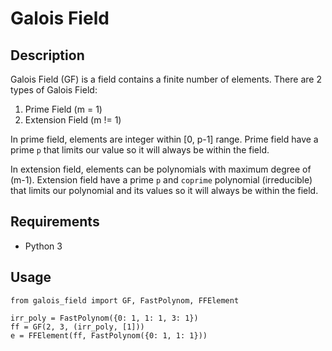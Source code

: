 # Galois Field
## Description
Galois Field (GF) is a field contains a finite number of elements. There are 2 types of Galois Field:
1. Prime Field (m = 1)
2. Extension Field (m != 1)

In prime field, elements are integer within [0, p-1] range. Prime field have a prime `p` that limits our value so it will always be within the field.

In extension field, elements can be polynomials with maximum degree of (m-1). Extension field have a prime `p` and `coprime` polynomial (irreducible) that limits our polynomial and its values so it will always be within the field.

## Requirements
- Python 3

## Usage
```
from galois_field import GF, FastPolynom, FFElement

irr_poly = FastPolynom({0: 1, 1: 1, 3: 1})
ff = GF(2, 3, (irr_poly, [1]))
e = FFElement(ff, FastPolynom({0: 1, 1: 1}))
```